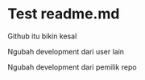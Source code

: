 # Test readme.md

Github itu bikin kesal

Ngubah development dari user lain

Ngubah development dari pemilik repo
